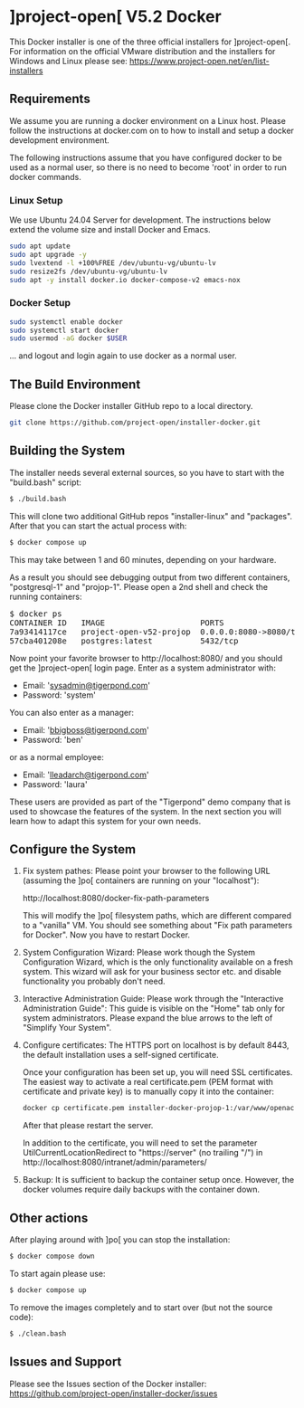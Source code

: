]project-open[ V5.2 Docker
==========================

This Docker installer is one of the three official installers
for ]project-open[. For information on the official VMware
distribution and the installers for Windows and Linux please see:
https://www.project-open.net/en/list-installers

Requirements
------------

We assume you are running a docker environment on a Linux host.
Please follow the instructions at docker.com  on to how to install
and setup a docker development environment.

The following instructions assume that you have configured docker
to be used as a normal user, so there is no need to become 'root'
in order to run docker commands.

### Linux Setup

We use Ubuntu 24.04 Server for development. The instructions below 
extend the volume size and install Docker and Emacs.
```bash
sudo apt update
sudo apt upgrade -y
sudo lvextend -l +100%FREE /dev/ubuntu-vg/ubuntu-lv
sudo resize2fs /dev/ubuntu-vg/ubuntu-lv
sudo apt -y install docker.io docker-compose-v2 emacs-nox
```

### Docker Setup
```bash
sudo systemctl enable docker
sudo systemctl start docker
sudo usermod -aG docker $USER
```
... and logout and login again to use docker as a normal user.

The Build Environment
---------------------

Please clone the Docker installer GitHub repo to a local directory.

```bash
git clone https://github.com/project-open/installer-docker.git
```

Building the System
-------------------

The installer needs several external sources, so you have to
start with the "build.bash" script:

```bash
$ ./build.bash
```

This will clone two additional GitHub repos "installer-linux" and "packages".
After that you can start the actual process with:

```bash
$ docker compose up
```

This may take between 1 and 60 minutes, depending on your hardware.

As a result you should see debugging output from two different containers,
"postgresql-1" and "projop-1". Please open a 2nd shell and check the running containers:

<pre>
$ docker ps
CONTAINER ID   IMAGE                    PORTS                                             NAMES
7a93414117ce   project-open-v52-projop  0.0.0.0:8080->8080/tcp, 0.0.0.0:8445->8443/tcp    project-open-v52-projop-1
57cba401208e   postgres:latest          5432/tcp                                          project-open-v52-postgres-1
</pre>

Now point your favorite browser to http://localhost:8080/ and you should get the ]project-open[ login page.
Enter as a system administrator with:

- Email: 'sysadmin@tigerpond.com'
- Password: 'system'

You can also enter as a manager:

- Email: 'bbigboss@tigerpond.com'
- Password: 'ben'

or as a normal employee:

- Email: 'lleadarch@tigerpond.com'
- Password: 'laura'

These users are provided as part of the "Tigerpond" demo company
that is used to showcase the features of the system. In the next
section you will learn how to adapt this system for your own
needs.


Configure the System
--------------------

1. Fix system pathes:
   Please point your browser to the following URL (assuming the
   ]po[ containers are running on your "localhost"):
   
   http://localhost:8080/docker-fix-path-parameters

   This will modify the ]po[ filesystem paths, which are different
   compared to a "vanilla" VM.
   You should see something about "Fix path parameters for Docker".
   Now you have to restart Docker.

2. System Configuration Wizard:
   Please work though the System Configuration Wizard, which is the
   only functionality available on a fresh system.
   This wizard will ask for your business sector etc. and disable
   functionality you probably don't need.

3. Interactive Administration Guide:
   Please work through the "Interactive Administration Guide":
   This guide is visible on the "Home" tab only for system administrators.
   Please expand the blue arrows to the left of "Simplify Your System".

4. Configure certificates:
   The HTTPS port on localhost is by default 8443, the default installation
   uses a self-signed certificate.
   
   Once your configuration has been set up, you will need SSL certificates.
   The easiest way to activate a real certificate.pem (PEM format with
   certificate and private key) is to manually copy it into the container:
   ```bash
   docker cp certificate.pem installer-docker-projop-1:/var/www/openacs/etc/certfile.pem
   ```
   After that please restart the server.

   In addition to the certificate, you will need to set the parameter
   UtilCurrentLocationRedirect to "https://server" (no trailing "/") in
   http://localhost:8080/intranet/admin/parameters/

5. Backup:
   It is sufficient to backup the container setup once.
   However, the docker volumes require daily backups with the container down.



Other actions
-------------

After playing around with ]po[ you can stop the installation:

```bash
$ docker compose down
```

To start again please use:

```bash
$ docker compose up
```

To remove the images completely and to start over (but not the source code):

```bash
$ ./clean.bash
```

Issues and Support
------------------

Please see the Issues section of the Docker installer:<br>
https://github.com/project-open/installer-docker/issues

